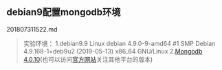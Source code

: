 ## debian9配置mongodb环境

201807311522.md

>实验环境：
1.debian9.9 Linux debian 4.9.0-9-amd64 #1 SMP Debian 4.9.168-1+deb9u2 (2019-05-13) x86_64 GNU/Linux
2.[Mongodb 4.0.10](https://fastdl.mongodb.org/linux/mongodb-linux-x86_64-debian92-4.0.10.tgz)(也可以访问[官方网站](https://www.mongodb.com/download-center/community)关注其他平台的版本)
